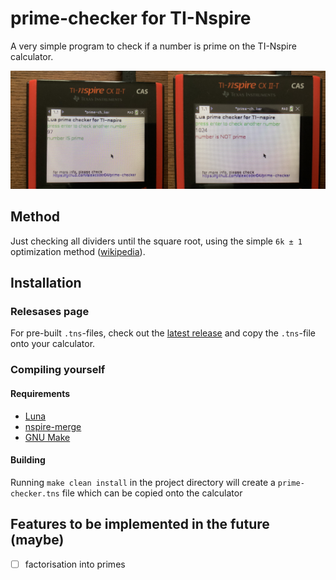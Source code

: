 
# prime-checker for TI-Nspire

A very simple program to check if a number is prime on the TI-Nspire calculator.

<img src="./assets/screenshot0.jpeg" style="width: 50%;"><img src="./assets/screenshot1.jpeg" style="width: 50%;">

## Method

Just checking all dividers until the square root, using the simple `6k ± 1`
optimization method ([wikipedia](https://en.wikipedia.org/wiki/Primality_test#Example_code)).

## Installation

### Relesases page

For pre-built `.tns`-files, check out the
[latest release](https://github.com/alexcoder04/prime-checker/releases/latest) and copy the
`.tns`-file onto your calculator.

### Compiling yourself

#### Requirements

 - [Luna](https://github.com/ndless-nspire/Luna)
 - [nspire-merge](https://github.com/alexcoder04/nspire-merge)
 - [GNU Make](https://www.gnu.org/software/make/)

#### Building

Running `make clean install` in the project directory will create a `prime-checker.tns` file
which can be copied onto the calculator

## Features to be implemented in the future (maybe)

 - [ ] factorisation into primes

